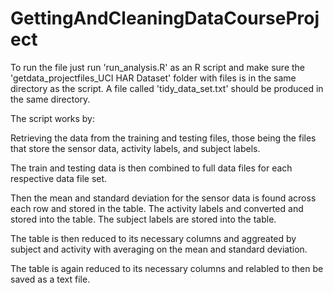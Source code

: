 # GettingAndCleaningDataCourseProject

To run the file just run 'run_analysis.R' as an R script and make sure the 'getdata_projectfiles_UCI HAR Dataset' folder with files is in the same directory as the script. A file called 'tidy_data_set.txt' should be produced in the same directory.


The script works by:

Retrieving the data from the training and testing files, those being the files that store the sensor data, activity labels, and subject labels.

The train and testing data is then combined to full data files for each respective data file set.

Then the mean and standard deviation for the sensor data is found across each row and stored in the table.
The activity labels and converted and stored into the table.
The subject labels are stored into the table.

The table is then reduced to its necessary columns and aggreated by subject and activity with averaging on the mean and standard deviation.

The table is again reduced to its necessary columns and relabled to then be saved as a text file.
